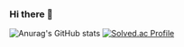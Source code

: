 ### Hi there 👋
![Anurag's GitHub stats](https://github-readme-stats.vercel.app/api?username=NawhesJoo&show_icons=true&theme=radical)
[![Solved.ac Profile](http://mazassumnida.wtf/api/v2/generate_badge?boj=sefani08)](https://solved.ac/sefani08/)
<!--
**NawhesJoo/NawhesJoo** is a ✨ _special_ ✨ repository because its `README.md` (this file) appears on your GitHub profile.

Here are some ideas to get you started:

- 🔭 I’m currently working on ...
- 🌱 I’m currently learning ...
- 👯 I’m looking to collaborate on ...
- 🤔 I’m looking for help with ...
- 💬 Ask me about ...
- 📫 How to reach me: ...
- 😄 Pronouns: ...
- ⚡ Fun fact: ...
-->
